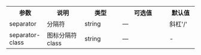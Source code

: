 <table>
  <tbody>
    <tr>
      <th  width="20%">参数</th><th width="20%">说明</th><th width="20%">类型</th><th width="25%">可选值</th><th width="15%">默认值</th>
    </tr>
    <tr>
      <td width="20%">separator</td><td width="20%">分隔符</td><td width="20%">string</td><td width="25%">—</td><td width="15%">斜杠'/'</td>
    </tr>
    <tr>
      <td width="20%">separator-class</td><td width="20%">图标分隔符 class</td><td width="20%">string</td><td width="25%">—</td><td width="15%">-</td>
    </tr>
  </tbody>
</table>